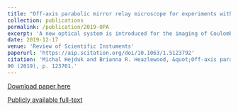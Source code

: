 ```yaml
---
title: "Off-axis parabolic mirror relay microscope for experiments with ultra-cold matter"
collection: publications
permalink: /publication/2019-OPA
excerpt: 'A new optical system is introduced for the imaging of Coulomb crystals held in a cryogenic ion trap where there are space limitations preventing the placement of an objective close to the fluorescing ions. The optical system features an off-axis parabolic (OAP) mirror relay microscope that will serve to acquire images of a lattice of fluorescing ions confined within an ultra-high-vacuum vessel operating at temperatures below 10 K. We report that the OAP mirror relay setup can resolve features smaller than the separation between neighboring ions in Coulomb crystals. The setup presented here consists of two 90-degree OAP mirrors arranged into a relay from which standard microscope optics deliver the image to a camera. This design allows the first element in the imaging setup—an OAP mirror—to be located as close as possible to the ion trap, achieving high resolution without the need for a direct line-of-sight to the trap center or for a view port to be located in close proximity to the ion trap. Such an arrangement would not be possible with a standard microscope objective, which is the approach commonly adopted by the field. OAP mirrors represent a novel solution for delivering polychromatic images with micrometer-scale resolution over extended distances.'
date: 2019-12-17
venue: 'Review of Scientific Instuments'
paperurl: 'https://aip.scitation.org/doi/10.1063/1.5123792'
citation: 'Michal Hejduk and Brianna R. Heazlewood, &quot;Off-axis parabolic mirror relay microscope for experiments with ultra-cold matter&quot;. <i>Rev. Sci. Instrum.</i>
90 (2019), p. 123701.'
---
```



[Download paper here](https://aip.scitation.org/doi/10.1063/1.5123792)

[Publicly available full-text](https://ora.ox.ac.uk/objects/uuid:4ee7e0dc-7f4e-44cb-b0c0-dd05e161250a)
